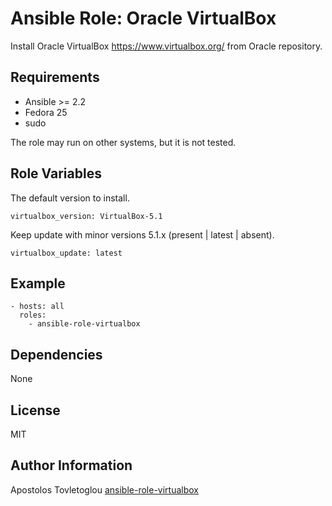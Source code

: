 # Ansible Role: Oracle VirtualBox

Install Oracle VirtualBox <https://www.virtualbox.org/> from Oracle repository.

## Requirements

- Ansible >= 2.2
- Fedora 25
- sudo

The role may run on other systems, but it is not tested.

## Role Variables

The default version to install.

```
virtualbox_version: VirtualBox-5.1
```

Keep update with minor versions 5.1.x (present | latest | absent).

```
virtualbox_update: latest
```

## Example

```
- hosts: all
  roles:
    - ansible-role-virtualbox
```

## Dependencies

None

## License

MIT

## Author Information

Apostolos Tovletoglou [ansible-role-virtualbox](https://github.com/tovletoglou/ansible-role-virtualbox)
